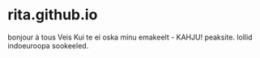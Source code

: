 # rita.github.io
bonjour à tous Veis
Kui te ei oska minu emakeelt - KAHJU!
peaksite. lollid indoeuroopa sookeeled.

